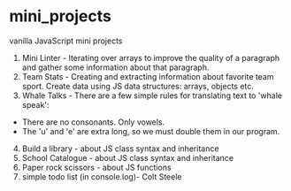 # mini_projects
vanilla JavaScript mini projects

1. Mini Linter - Iterating over arrays to improve the quality of a paragraph and gather some information about that paragraph.
2. Team Stats - Creating and extracting information about favorite team sport. Create data using JS data structures: arrays, objects etc. 
3. Whale Talks - There are a few simple rules for translating text to 'whale speak': 
  - There are no consonants. Only vowels.
  - The 'u' and 'e' are extra long, so we must double them in our program.
4. Build a library - about JS class syntax and inheritance
5. School Catalogue - about JS class syntax and inheritance
6. Paper rock scissors - about JS functions
7. simple todo list (in console.log)- Colt Steele


